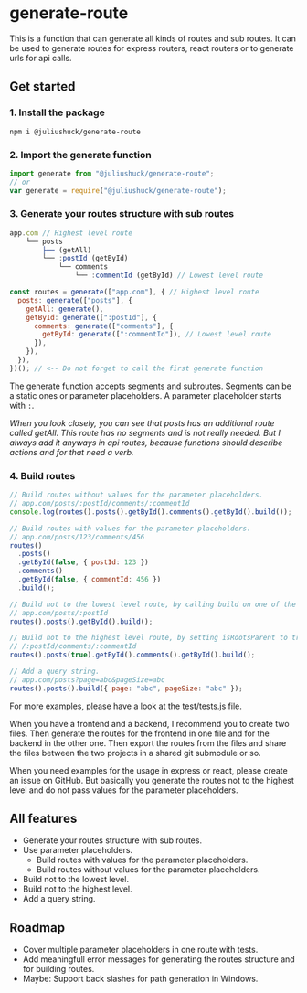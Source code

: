 # generate-route

This is a function that can generate all kinds of routes and sub routes. It can be used to generate routes for express routers, react routers or to generate urls for api calls.

## Get started

### 1. Install the package

```shell
npm i @juliushuck/generate-route
```

### 2. Import the generate function

```js
import generate from "@juliushuck/generate-route";
// or
var generate = require("@juliushuck/generate-route");
```

### 3. Generate your routes structure with sub routes

```js
app.com // Highest level route
    └── posts
        ├── (getAll)
        └── :postId (getById)
            └── comments
                └── :commentId (getById) // Lowest level route
```

```js
const routes = generate(["app.com"], { // Highest level route
  posts: generate(["posts"], {
    getAll: generate(),
    getById: generate([":postId"], {
      comments: generate(["comments"], {
        getById: generate([":commentId"]), // Lowest level route
      }),
    }),
  }),
})(); // <-- Do not forget to call the first generate function
```

The generate function accepts segments and subroutes. Segments can be a static ones or parameter placeholders. A parameter placeholder starts with `:`.

_When you look closely, you can see that posts has an additional route called getAll. This route has no segments and is not really needed. But I always add it anyways in api routes, because functions should describe actions and for that need a verb._

### 4. Build routes

```js
// Build routes without values for the parameter placeholders.
// app.com/posts/:postId/comments/:commentId
console.log(routes().posts().getById().comments().getById().build());

// Build routes with values for the parameter placeholders.
// app.com/posts/123/comments/456
routes()
  .posts()
  .getById(false, { postId: 123 })
  .comments()
  .getById(false, { commentId: 456 })
  .build();

// Build not to the lowest level route, by calling build on one of the higher level routes.
// app.com/posts/:postId
routes().posts().getById().build();

// Build not to the highest level route, by setting isRootsParent to true on one of the lower level routes.
// /:postId/comments/:commentId
routes().posts(true).getById().comments().getById().build();

// Add a query string.
// app.com/posts?page=abc&pageSize=abc
routes().posts().build({ page: "abc", pageSize: "abc" });
```

For more examples, please have a look at the test/tests.js file.

When you have a frontend and a backend, I recommend you to create two files. Then generate the routes for the frontend in one file and for the backend in the other one. Then export the routes from the files and share the files between the two projects in a shared git submodule or so.

When you need examples for the usage in express or react, please create an issue on GitHub. But basically you generate the routes not to the highest level and do not pass values for the parameter placeholders.

## All features

- Generate your routes structure with sub routes.
- Use parameter placeholders.
  - Build routes with values for the parameter placeholders.
  - Build routes without values for the parameter placeholders.
- Build not to the lowest level.
- Build not to the highest level.
- Add a query string.

## Roadmap

- Cover multiple parameter placeholders in one route with tests.
- Add meaningfull error messages for generating the routes structure and for building routes.
- Maybe: Support back slashes for path generation in Windows.
